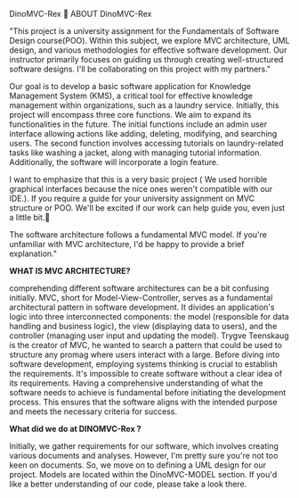 DinoMVC-Rex 🦖
ABOUT DinoMVC-Rex

"This project is a university assignment for the Fundamentals of Software Design course(POO). Within this subject, we explore MVC architecture, UML design, and various methodologies for effective software development.
Our instructor primarily focuses on guiding us through creating well-structured software designs. I'll be collaborating on this project with my partners."

Our goal is to develop a basic software application for Knowledge Management System (KMS), a critical tool for effective knowledge management within organizations, such as a laundry service.
Initially, this project will encompass three core functions. We aim to expand its functionalities in the future. The initial functions include an admin user interface allowing actions like adding, deleting, modifying, and searching users. 
The second function involves accessing tutorials on laundry-related tasks like washing a jacket, along with managing tutorial information. Additionally, the software will incorporate a login feature.

I want to emphasize that this is a very basic project ( We used horrible graphical interfaces because the nice ones weren't compatible with our IDE.). If you require a guide for your university assignment on MVC structure or POO. 
We'll be excited if our work can help guide you, even just a little bit.🤪

The software architecture follows a fundamental MVC model. If you're unfamiliar with MVC architecture, I'd be happy to provide a brief explanation."

**WHAT IS MVC ARCHITECTURE?**

comprehending different software architectures can be a bit confusing initially. MVC, short for Model-View-Controller, serves as a fundamental architectural pattern in software development. 
It divides an application's logic into three interconnected components: the model (responsible for data handling and business logic), the view (displaying data to users), and the controller (managing user input and updating the model). 
Trygve Teenskaug is the creator of MVC, he wanted to search a pattern that could be used to structure any promag where users interact with a large. Before diving into software development, employing systems thinking is crucial to establish the requirements.
It's impossible to create software without a clear idea of its requirements. Having a comprehensive understanding of what the software needs to achieve is fundamental before initiating the development process. 
This ensures that the software aligns with the intended purpose and meets the necessary criteria for success.

**What did we do at DINOMVC-Rex ?**

Initially, we gather requirements for our software, which involves creating various documents and analyses. However, I'm pretty sure you're not too keen on documents.
So, we move on to defining a UML design for our project. Models are located within the DinoMVC-MODEL section. If you'd like a better understanding of our code, please take a look there.
